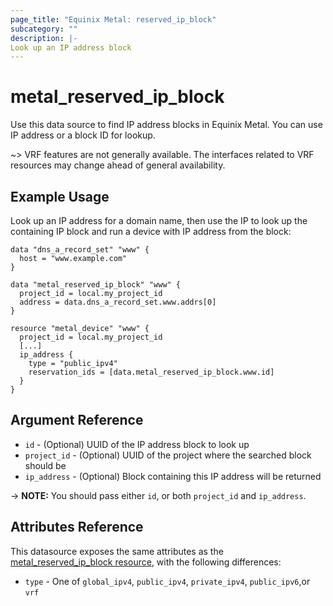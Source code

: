 ```yaml
---
page_title: "Equinix Metal: reserved_ip_block"
subcategory: ""
description: |-
Look up an IP address block
---
```


# metal\_reserved\_ip\_block

Use this data source to find IP address blocks in Equinix Metal. You can use IP address or a block ID for lookup.

~> VRF features are not generally available. The interfaces related to VRF resources may change ahead of general availability.

## Example Usage

Look up an IP address for a domain name, then use the IP to look up the containing IP block and run a device with IP address from the block:

```hcl
data "dns_a_record_set" "www" {
  host = "www.example.com"
}

data "metal_reserved_ip_block" "www" {
  project_id = local.my_project_id
  address = data.dns_a_record_set.www.addrs[0]
}

resource "metal_device" "www" {
  project_id = local.my_project_id
  [...]
  ip_address {
    type = "public_ipv4"
    reservation_ids = [data.metal_reserved_ip_block.www.id]
  }
}
```

## Argument Reference

* `id` - (Optional) UUID of the IP address block to look up
* `project_id` - (Optional) UUID of the project where the searched block should be
* `ip_address` - (Optional) Block containing this IP address will be returned

-> **NOTE:** You should pass either `id`, or both `project_id` and `ip_address`.

## Attributes Reference

This datasource exposes the same attributes as the [metal_reserved_ip_block resource](../resources/reserved_ip_block.md), with the following differences:

* `type` - One of `global_ipv4`, `public_ipv4`, `private_ipv4`, `public_ipv6`,or `vrf`
